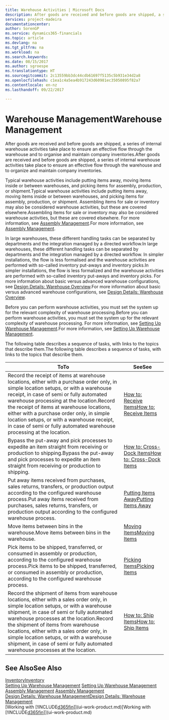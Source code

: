 ```yaml
---
title: Warehouse Activities | Microsoft Docs
description: After goods are received and before goods are shipped, a series of internal warehouse activities take place to ensure an effective flow through the warehouse and to organise and maintain company inventories.
services: project-madeira
documentationcenter: 
author: SorenGP
ms.service: dynamics365-financials
ms.topic: article
ms.devlang: na
ms.tgt_pltfrm: na
ms.workload: na
ms.search.keywords: 
ms.date: 08/15/2017
ms.author: sgroespe
ms.translationtype: HT
ms.sourcegitcommit: 2c13559bb3dc44cdb61697f5135c5b931e34d2a8
ms.openlocfilehash: c1ea1c4a5ea4b917243d60981ec35050895f82a7
ms.contentlocale: en-nz
ms.lasthandoff: 09/22/2017

---
```

# <a name="warehouse-management"></a><span data-ttu-id="5b443-103">Warehouse Management</span><span class="sxs-lookup"><span data-stu-id="5b443-103">Warehouse Management</span></span>
<span data-ttu-id="5b443-104">After goods are received and before goods are shipped, a series of internal warehouse activities take place to ensure an effective flow through the warehouse and to organise and maintain company inventories.</span><span class="sxs-lookup"><span data-stu-id="5b443-104">After goods are received and before goods are shipped, a series of internal warehouse activities take place to ensure an effective flow through the warehouse and to organize and maintain company inventories.</span></span>

<span data-ttu-id="5b443-105">Typical warehouse activities include putting items away, moving items inside or between warehouses, and picking items for assembly, production, or shipment.</span><span class="sxs-lookup"><span data-stu-id="5b443-105">Typical warehouse activities include putting items away, moving items inside or between warehouses, and picking items for assembly, production, or shipment.</span></span> <span data-ttu-id="5b443-106">Assembling items for sale or inventory may also be considered warehouse activities, but these are covered elsewhere.</span><span class="sxs-lookup"><span data-stu-id="5b443-106">Assembling items for sale or inventory may also be considered warehouse activities, but these are covered elsewhere.</span></span> <span data-ttu-id="5b443-107">For more information, see [Assembly Management](assembly-assemble-items.md).</span><span class="sxs-lookup"><span data-stu-id="5b443-107">For more information, see [Assembly Management](assembly-assemble-items.md).</span></span>  

<span data-ttu-id="5b443-108">In large warehouses, these different handling tasks can be separated by departments and the integration managed by a directed workflow.</span><span class="sxs-lookup"><span data-stu-id="5b443-108">In large warehouses, these different handling tasks can be separated by departments and the integration managed by a directed workflow.</span></span> <span data-ttu-id="5b443-109">In simpler installations, the flow is less formalised and the warehouse activities are performed with so-called inventory put-aways and inventory picks.</span><span class="sxs-lookup"><span data-stu-id="5b443-109">In simpler installations, the flow is less formalized and the warehouse activities are performed with so-called inventory put-aways and inventory picks.</span></span> <span data-ttu-id="5b443-110">For more information about basic versus advanced warehouse configurations, see [Design Details: Warehouse Overview](design-details-warehouse-overview.md).</span><span class="sxs-lookup"><span data-stu-id="5b443-110">For more information about basic versus advanced warehouse configurations, see [Design Details: Warehouse Overview](design-details-warehouse-overview.md).</span></span>

<span data-ttu-id="5b443-111">Before you can perform warehouse activities, you must set the system up for the relevant complexity of warehouse processing.</span><span class="sxs-lookup"><span data-stu-id="5b443-111">Before you can perform warehouse activities, you must set the system up for the relevant complexity of warehouse processing.</span></span> <span data-ttu-id="5b443-112">For more information, see [Setting Up Warehouse Management](warehouse-setup-warehouse.md).</span><span class="sxs-lookup"><span data-stu-id="5b443-112">For more information, see [Setting Up Warehouse Management](warehouse-setup-warehouse.md).</span></span>

 <span data-ttu-id="5b443-113">The following table describes a sequence of tasks, with links to the topics that describe them.</span><span class="sxs-lookup"><span data-stu-id="5b443-113">The following table describes a sequence of tasks, with links to the topics that describe them.</span></span>   

|<span data-ttu-id="5b443-114">**To**</span><span class="sxs-lookup"><span data-stu-id="5b443-114">**To**</span></span>|<span data-ttu-id="5b443-115">**See**</span><span class="sxs-lookup"><span data-stu-id="5b443-115">**See**</span></span>|  
|------------|-------------|  
|<span data-ttu-id="5b443-116">Record the receipt of items at warehouse locations, either with a purchase order only, in simple location setups, or with a warehouse receipt, in case of semi or fully automated warehouse processing at the location.</span><span class="sxs-lookup"><span data-stu-id="5b443-116">Record the receipt of items at warehouse locations, either with a purchase order only, in simple location setups, or with a warehouse receipt, in case of semi or fully automated warehouse processing at the location.</span></span>|[<span data-ttu-id="5b443-117">How to: Receive Items</span><span class="sxs-lookup"><span data-stu-id="5b443-117">How to: Receive Items</span></span>](warehouse-how-receive-items.md)|
|<span data-ttu-id="5b443-118">Bypass the put-away and pick processes to expedite an item straight from receiving or production to shipping.</span><span class="sxs-lookup"><span data-stu-id="5b443-118">Bypass the put-away and pick processes to expedite an item straight from receiving or production to shipping.</span></span>|[<span data-ttu-id="5b443-119">How to: Cross-Dock Items</span><span class="sxs-lookup"><span data-stu-id="5b443-119">How to: Cross-Dock Items</span></span>](warehouse-how-to-cross-dock-items.md)|    
|<span data-ttu-id="5b443-120">Put away items received from purchases, sales returns, transfers, or production output according to the configured warehouse process.</span><span class="sxs-lookup"><span data-stu-id="5b443-120">Put away items received from purchases, sales returns, transfers, or production output according to the configured warehouse process.</span></span>|[<span data-ttu-id="5b443-121">Putting Items Away</span><span class="sxs-lookup"><span data-stu-id="5b443-121">Putting Items Away</span></span>](warehouse-put-away-items.md)|
|<span data-ttu-id="5b443-122">Move items between bins in the warehouse.</span><span class="sxs-lookup"><span data-stu-id="5b443-122">Move items between bins in the warehouse.</span></span>|[<span data-ttu-id="5b443-123">Moving Items</span><span class="sxs-lookup"><span data-stu-id="5b443-123">Moving Items</span></span>](warehouse-move-items.md)|
|<span data-ttu-id="5b443-124">Pick items to be shipped, transferred, or consumed in assembly or production, according to the configured warehouse process.</span><span class="sxs-lookup"><span data-stu-id="5b443-124">Pick items to be shipped, transferred, or consumed in assembly or production, according to the configured warehouse process.</span></span>|[<span data-ttu-id="5b443-125">Picking Items</span><span class="sxs-lookup"><span data-stu-id="5b443-125">Picking Items</span></span>](warehouse-pick-items.md)|
|<span data-ttu-id="5b443-126">Record the shipment of items from warehouse locations, either with a sales order only, in simple location setups, or with a warehouse shipment, in case of semi or fully automated warehouse processes at the location.</span><span class="sxs-lookup"><span data-stu-id="5b443-126">Record the shipment of items from warehouse locations, either with a sales order only, in simple location setups, or with a warehouse shipment, in case of semi or fully automated warehouse processes at the location.</span></span>|[<span data-ttu-id="5b443-127">How to: Ship Items</span><span class="sxs-lookup"><span data-stu-id="5b443-127">How to: Ship Items</span></span>](warehouse-how-ship-items.md)|  

## <a name="see-also"></a><span data-ttu-id="5b443-128">See Also</span><span class="sxs-lookup"><span data-stu-id="5b443-128">See Also</span></span>  
 [<span data-ttu-id="5b443-129">Inventory</span><span class="sxs-lookup"><span data-stu-id="5b443-129">Inventory</span></span>](inventory-manage-inventory.md)  
 <span data-ttu-id="5b443-130">[Setting Up Warehouse Management](warehouse-setup-warehouse.md)   </span><span class="sxs-lookup"><span data-stu-id="5b443-130">[Setting Up Warehouse Management](warehouse-setup-warehouse.md)   </span></span>  
 <span data-ttu-id="5b443-131">[Assembly Management](assembly-assemble-items.md)  </span><span class="sxs-lookup"><span data-stu-id="5b443-131">[Assembly Management](assembly-assemble-items.md)  </span></span>  
[<span data-ttu-id="5b443-132">Design Details: Warehouse Management</span><span class="sxs-lookup"><span data-stu-id="5b443-132">Design Details: Warehouse Management</span></span>](design-details-warehouse-management.md)  
 <span data-ttu-id="5b443-133">[Working with [!INCLUDE[d365fin](includes/d365fin_md.md)]](ui-work-product.md)</span><span class="sxs-lookup"><span data-stu-id="5b443-133">[Working with [!INCLUDE[d365fin](includes/d365fin_md.md)]](ui-work-product.md)</span></span>  

